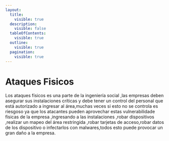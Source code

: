 ```yaml
---
layout:
  title:
    visible: true
  description:
    visible: false
  tableOfContents:
    visible: true
  outline:
    visible: true
  pagination:
    visible: true
---
```


# Ataques Fisicos

Los ataques físicos es una parte de la ingeniería social ,las empresas deben asegurar sus instalaciones críticas y debe tener un control del personal que está autorizado a ingresar al área,muchas veces si esto no se controla es riesgoso ya que los atacantes pueden aprovechar estas vulnerabilidade físicas de la empresa ,ingresando a las instalaciones ,robar dispositivos ,realizar un mapeo del área restringida ,robar tarjetas de acceso,robar datos de los dispositivo o infectarlos con malwares,todos esto puede provocar un gran daño a la empresa.

